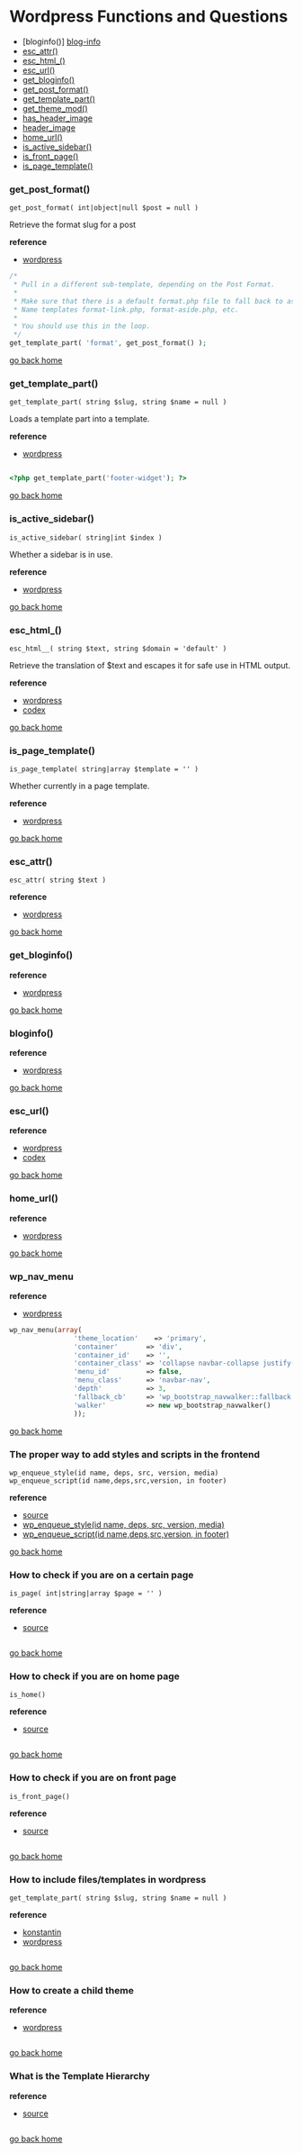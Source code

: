 # Wordpress Functions and Questions


- [bloginfo()] [blog-info]
- [esc_attr()][esc-attr]
- [esc_html_()][esc-html]
- [esc_url()][esc-url]
- [get_bloginfo()][get-blog]
- [get_post_format()][get-post-format]
- [get_template_part()][get-template]
- [get_theme_mod()][get-theme]
- [has_header_image][has-header-image] 
- [header_image][header-image]
- [home_url()][home-url]
- [is_active_sidebar()][is-active-sidebar]
- [is_front_page()][is-front-page]
- [is_page_template()][is-page-template]

[home]:#wordpress-functions-and-questions
[blog-info]:#bloginfo
[esc-attr]:#esc_attr
[esc-html]:#esc_html_
[esc-url]:#esc_url
[get-blog]:#get_bloginfo
[get-template]:#get_template_part
[get-theme]:#get_theme_mod
[has-header-image]:#has_header_image
[header-image]:#header_image
[home-url]:#home_url
[is-active-sidebar]:#is_active_sidebar
[is-front-page]:#how-to-check-if-you-are-on-the-front-page
[is-page-template]:#is_page_template
[get-post-format]:#get_post_format

### get_post_format()

`get_post_format( int|object|null $post = null )`

Retrieve the format slug for a post

**reference**
- [wordpress](https://developer.wordpress.org/reference/functions/get_post_format/)

```php
/*
 * Pull in a different sub-template, depending on the Post Format.
 * 
 * Make sure that there is a default format.php file to fall back to as a default.
 * Name templates format-link.php, format-aside.php, etc.
 *
 * You should use this in the loop.
 */
get_template_part( 'format', get_post_format() );
```

[go back home][home]

### get_template_part()

`get_template_part( string $slug, string $name = null )`

Loads a template part into a template.

**reference**
- [wordpress](https://developer.wordpress.org/reference/functions/get_template_part/)

```php

<?php get_template_part('footer-widget'); ?>
```

[go back home][home]

### is_active_sidebar()

`is_active_sidebar( string|int $index )`

Whether a sidebar is in use.

**reference**
- [wordpress](https://developer.wordpress.org/reference/functions/is_active_sidebar/)

[go back home][home]

### esc_html_()

`esc_html__( string $text, string $domain = 'default' )`

Retrieve the translation of $text and escapes it for safe use in HTML output.

**reference**
- [wordpress](https://developer.wordpress.org/reference/functions/esc_html__/)
- [codex](https://codex.wordpress.org/Function_Reference/esc_html)

[go back home][home]

### is_page_template()

`is_page_template( string|array $template = '' )`

Whether currently in a page template.

**reference**
- [wordpress](https://developer.wordpress.org/reference/functions/is_page_template/)

[go back home][home]

### esc_attr()

`esc_attr( string $text )`

**reference**
- [wordpress](https://developer.wordpress.org/reference/functions/esc_attr/)

[go back home][home]

### get_bloginfo()

**reference**
- [wordpress](https://developer.wordpress.org/reference/functions/get_bloginfo/)

[go back home][home]

### bloginfo()

**reference**
- [wordpress](https://developer.wordpress.org/reference/functions/bloginfo/)

[go back home][home]

### esc_url()

**reference**
- [wordpress](https://developer.wordpress.org/reference/functions/esc_url/)
- [codex](https://codex.wordpress.org/Function_Reference/esc_url)

[go back home][home]

### home_url()

**reference**
- [wordpress](https://developer.wordpress.org/reference/functions/home_url/)

[go back home][home]

### wp_nav_menu

**reference**
- [wordpress](https://developer.wordpress.org/reference/functions/wp_nav_menu/)

```php
wp_nav_menu(array(
                'theme_location'    => 'primary',
                'container'       => 'div',
                'container_id'    => '',
                'container_class' => 'collapse navbar-collapse justify-content-end',
                'menu_id'         => false,
                'menu_class'      => 'navbar-nav',
                'depth'           => 3,
                'fallback_cb'     => 'wp_bootstrap_navwalker::fallback',
                'walker'          => new wp_bootstrap_navwalker()
                ));
```

[go back home][home]

### The proper way to add styles and scripts in the frontend

`wp_enqueue_style(id name, deps, src, version, media)`
`wp_enqueue_script(id name,deps,src,version, in footer)`

**reference**
- [source](https://codex.wordpress.org/Plugin_API/Action_Reference/wp_enqueue_scripts)
- [wp_enqueue_style(id name, deps, src, version, media)](https://developer.wordpress.org/reference/functions/wp_enqueue_style/)
- [wp_enqueue_script(id name,deps,src,version, in footer)](https://developer.wordpress.org/reference/functions/wp_enqueue_script/)

[go back home][home]

### How to check if you are on a certain page

`is_page( int|string|array $page = '' )`

**reference**
- [source](https://developer.wordpress.org/reference/functions/is_page/)

```php


```

[go back home][home]

### How to check if you are on  home page

`is_home()`

**reference**
- [source](https://developer.wordpress.org/reference/functions/is_home/)


```php


```

[go back home][home]

### How to check if you are on front page

`is_front_page()` 

**reference**
- [source](https://codex.wordpress.org/Function_Reference/is_front_page)


```php


```

[go back home][home]

### How to include files/templates in wordpress

`get_template_part( string $slug, string $name = null )`

**reference**
- [konstantin](https://konstantin.blog/2013/get_template_part/)
- [wordpress](https://developer.wordpress.org/reference/functions/get_template_part/)

```php


```

[go back home][home]

### How to create a child theme


**reference**
- [wordpress](https://codex.wordpress.org/Child_Themes)

```php


```

[go back home][home]

### What is the Template Hierarchy

**reference**
- [source](https://developer.wordpress.org/themes/basics/template-hierarchy/)

```php


```

[go back home][home]
